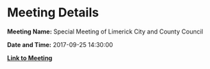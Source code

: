 # Meeting Details

**Meeting Name:** Special Meeting of Limerick City and County Council

**Date and Time:** 2017-09-25 14:30:00

**[Link to Meeting](https://www.limerick.ie/council/whats-on/special-meeting-limerick-city-and-county-council-25)**
